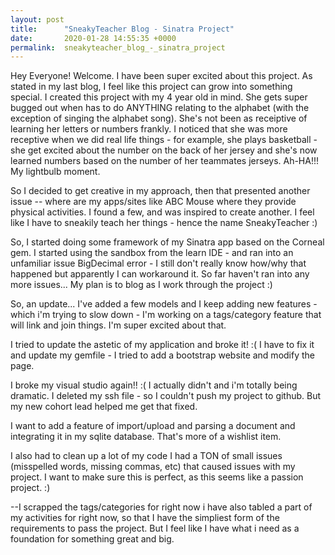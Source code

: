 ```yaml
---
layout: post
title:      "SneakyTeacher Blog - Sinatra Project"
date:       2020-01-28 14:55:35 +0000
permalink:  sneakyteacher_blog_-_sinatra_project
---
```


Hey Everyone! Welcome. I have been super excited about this project.  As stated in my last blog, I feel like this project can grow into something special. I created this project with my 4 year old in mind.  She gets super bugged out when has to do ANYTHING relating to the alphabet (with the exception of singing the alphabet song).  She's not been as receiptive of learning her letters or numbers frankly.  I noticed that she was more receptive when we did real life things - for example, she plays basketball - she get excited about the number on the back of her jersey and she's now learned numbers based on the number of her teammates jerseys. Ah-HA!!! My lightbulb moment. 

So I decided to get creative in my approach, then that presented another issue -- where are my apps/sites like ABC Mouse where they provide physical activities. I found a few, and was inspired to create another.  I feel like I have to sneakily teach her things - hence the name SneakyTeacher :) 

So, I started doing some framework of my Sinatra app based on the Corneal gem.  I started using the sandbox from the learn IDE - and ran into an unfamiliar issue BigDecimal error - I still don't really know how/why that happened but apparently I can workaround it.  So far haven't ran into any more issues... My plan is to blog as I work through the project :) 

So, an update... I've added a few models and I keep adding new features - which i'm trying to slow down - I'm working on a tags/category feature that will link and join things.  I'm super excited about that. 

I tried to update the astetic of my application and broke it! :( I have to fix it and update my gemfile - I tried to add a bootstrap website and modify the page. 


I broke my visual studio again!! :( I actually didn't and i'm totally being dramatic. I deleted my ssh file - so I couldn't push my project to github.  But my new cohort lead helped me get that fixed.  

I want to add a feature of import/upload and parsing a document and integrating it in my sqlite database.  That's more of a wishlist item.  

I also had to clean up a lot of my code I had a TON of small issues (misspelled words, missing commas, etc) that caused issues with my project.  I want to make sure this is perfect, as this seems like a passion project.  :) 

--I scrapped the tags/categories for right now 
i have also tabled a part of my activities for right now, so that I have the simpliest form of the requirements to pass the project.  But I feel like I have what i need as a foundation for something great and big.  



